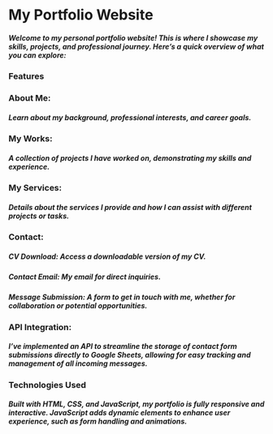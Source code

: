 # My Portfolio Website

##### Welcome to my personal portfolio website! This is where I showcase my skills, projects, and professional journey. Here’s a quick overview of what you can explore:

### Features

### About Me: 
##### Learn about my background, professional interests, and career goals.

### My Works:
##### A collection of projects I have worked on, demonstrating my skills and experience.

### My Services: 
##### Details about the services I provide and how I can assist with different projects or tasks.

### Contact:
##### CV Download: Access a downloadable version of my CV.

##### Contact Email: My email for direct inquiries.

##### Message Submission: A form to get in touch with me, whether for collaboration or potential opportunities.

### API Integration:
##### I’ve implemented an API to streamline the storage of contact form submissions directly to Google Sheets, allowing for easy tracking and management of all incoming messages.

### Technologies Used
##### Built with HTML, CSS, and JavaScript, my portfolio is fully responsive and interactive. JavaScript adds dynamic elements to enhance user experience, such as form handling and animations.

